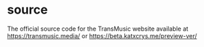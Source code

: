 # source
The official source code for the TransMusic website available at https://transmusic.media/ or https://beta.katxcrys.me/preview-ver/
